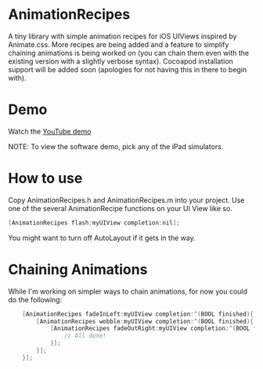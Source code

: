 AnimationRecipes
================

A tiny library with simple animation recipes for iOS UIViews inspired by Animate.css. More recipes are being added and a feature to simplify chaining animations is being worked on (you can chain them even with the existing version with a slightly verbose syntax). Cocoapod installation support will be added soon (apologies for not having this in there to begin with).

Demo
====
Watch the [YouTube demo](http://youtu.be/pRgiX1MUHVo)

NOTE: To view the software demo, pick any of the iPad simulators.

How to use
==========
Copy AnimationRecipes.h and AnimationRecipes.m into your project. Use one of the several AnimationRecipe functions on your UI View like so. 

```Objective-C
[AnimationRecipes flash:myUIView completion:nil];
```

You might want to turn off AutoLayout if it gets in the way. 

Chaining Animations
===================
While I'm working on simpler ways to chain animations, for now you could do the following:

```Objective-C
    [AnimationRecipes fadeInLeft:myUIView completion:^(BOOL finished){
        [AnimationRecipes wobble:myUIView completion:^(BOOL finished){
            [AnimationRecipes fadeOutRight:myUIView completion:^(BOOL finished){
                // All done!
            }];
        }];
    }];
```
